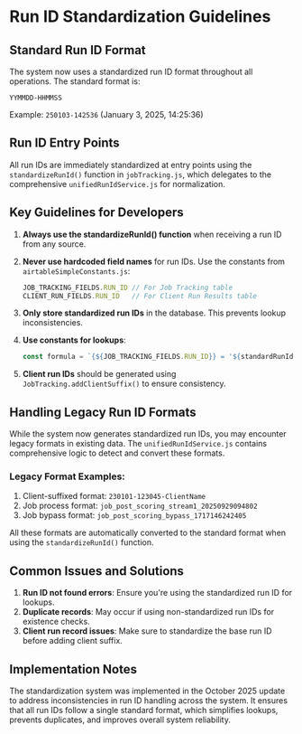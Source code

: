 # Run ID Standardization Guidelines

## Standard Run ID Format

The system now uses a standardized run ID format throughout all operations. The standard format is:

```
YYMMDD-HHMMSS
```

Example: `250103-142536` (January 3, 2025, 14:25:36)

## Run ID Entry Points

All run IDs are immediately standardized at entry points using the `standardizeRunId()` function in `jobTracking.js`, which delegates to the comprehensive `unifiedRunIdService.js` for normalization.

## Key Guidelines for Developers

1. **Always use the standardizeRunId() function** when receiving a run ID from any source.
2. **Never use hardcoded field names** for run IDs. Use the constants from `airtableSimpleConstants.js`:
   ```javascript
   JOB_TRACKING_FIELDS.RUN_ID // For Job Tracking table
   CLIENT_RUN_FIELDS.RUN_ID   // For Client Run Results table
   ```

3. **Only store standardized run IDs** in the database. This prevents lookup inconsistencies.

4. **Use constants for lookups**:
   ```javascript
   const formula = `{${JOB_TRACKING_FIELDS.RUN_ID}} = '${standardRunId}'`;
   ```

5. **Client run IDs** should be generated using `JobTracking.addClientSuffix()` to ensure consistency.

## Handling Legacy Run ID Formats

While the system now generates standardized run IDs, you may encounter legacy formats in existing data. The `unifiedRunIdService.js` contains comprehensive logic to detect and convert these formats.

### Legacy Format Examples:

1. Client-suffixed format: `230101-123045-ClientName`
2. Job process format: `job_post_scoring_stream1_20250929094802`
3. Job bypass format: `job_post_scoring_bypass_1717146242405`

All these formats are automatically converted to the standard format when using the `standardizeRunId()` function.

## Common Issues and Solutions

1. **Run ID not found errors**: Ensure you're using the standardized run ID for lookups.
2. **Duplicate records**: May occur if using non-standardized run IDs for existence checks.
3. **Client run record issues**: Make sure to standardize the base run ID before adding client suffix.

## Implementation Notes

The standardization system was implemented in the October 2025 update to address inconsistencies in run ID handling across the system. It ensures that all run IDs follow a single standard format, which simplifies lookups, prevents duplicates, and improves overall system reliability.